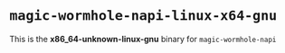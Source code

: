 # `magic-wormhole-napi-linux-x64-gnu`

This is the **x86_64-unknown-linux-gnu** binary for `magic-wormhole-napi`

